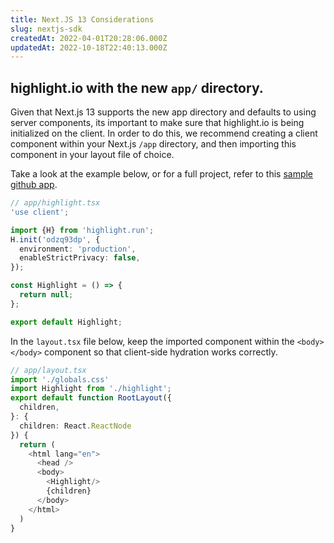 ```yaml
---
title: Next.JS 13 Considerations
slug: nextjs-sdk
createdAt: 2022-04-01T20:28:06.000Z
updatedAt: 2022-10-18T22:40:13.000Z
---
```


## highlight.io with the new `app/` directory.

Given that Next.js 13 supports the new app directory and defaults to using server components, its important to make sure that highlight.io is being initialized on the client. In order to do this, we recommend creating a client component within your Next.js `/app` directory, and then importing this component in your layout file of choice.

Take a look at the example below, or for a full project, refer to this [sample github app](https://github.com/highlight/nextjs-13-sample).

```typescript
// app/highlight.tsx
'use client';

import {H} from 'highlight.run';
H.init('odzq93dp', {
  environment: 'production',
  enableStrictPrivacy: false,
});

const Highlight = () => {
  return null;
};

export default Highlight;
```

In the `layout.tsx` file below, keep the imported component within the `<body></body>` component so that client-side hydration works correctly.

```typescript
// app/layout.tsx
import './globals.css'
import Highlight from './highlight';
export default function RootLayout({
  children,
}: {
  children: React.ReactNode
}) {
  return (
    <html lang="en">
      <head />
      <body>
        <Highlight/>
        {children}
      </body>
    </html>
  )
}
```
